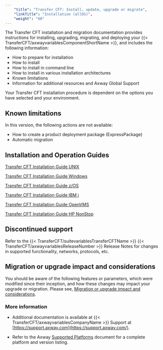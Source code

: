 ```yaml
---
    "title": "Transfer CFT: Install, update, upgrade or migrate",
    "linkTitle": "Installation (allOS)",
    "weight": "60"
---
```

The Transfer CFT installation and migration documentation provides instructions for installing, upgrading, migrating, and deploying your {{< TransferCFT/axwayvariablesComponentShortName  >}}, and includes the following information:

- How to prepare for installation
- How to install
- How to install in command line
- How to install in various installation architectures
- Known limitations
- Information for additional resources and Axway Global Support

Your Transfer CFT installation procedure is dependent on the options you have selected and your environment.

Known limitations
-----------------

In this version, the following actions are not available:

- How to create a product deployment package (ExpressPackage)
- Automatic migration

Installation and Operation Guides
---------------------------------

[Transfer CFT Installation Guide UNIX](unix_install_start_here)

[Transfer CFT Installation Guide Windows](windows_install_start_here)

[Transfer CFT Installation Guide z/OS](https://docs.axway.com/bundle/TransferCFT_38_InstallationGuide_mvs_en_PDF/resource/TransferCFT_InstallationGuide_mvs_en.pdf)

[Transfer CFT Installation Guide IBM i](https://docs.axway.com/bundle/TransferCFT_38_InstallationGuide_os400_en_PDF/resource/TransferCFT_InstallationGuide_os400_en.pdf)

[Transfer CFT Installation Guide OpenVMS](https://docs.axway.com/bundle/TransferCFT_38_InstallationGuide_vms_en_PDF/resource/TransferCFT_InstallationGuide_vms_en.pdf)

[Transfer CFT Installation Guide HP NonStop](https://docs.axway.com/bundle/TransferCFT_38_InstallationGuide_HP_NonStop_en_PDF/resource/TransferCFT_InstallationGuide_HP_NonStop_en.pdf)

Discontinued support 
---------------------

Refer to the {{< TransferCFT/suitevariablesTransferCFTName  >}} {{< TransferCFT/axwayvariablesReleaseNumber  >}} Release Notes for changes in supported functionality, networks, protocols, etc.

<span id="Migratio"></span>

Migration or upgrade impact and considerations
----------------------------------------------

You should be aware of the following features or parameters, which were modified since their inception, and how these changes may impact your upgrade or migration. Please see, [Migration or upgrade impact and considerations](mig_impact_considerations).

### More information

- Additional documentation is available at {{< TransferCFT/axwayvariablesCompanyName  >}} Support at [https://support.axway.com](https://support.axway.com/).

<!-- -->

- Refer to the Axway [Supported Platforms](https://docs.axway.com/bundle/Axway_Products_SupportedPlatforms_allOS_en/resource/Axway_Products_SupportedPlatforms_allOS_en.pdf) document for a complete platform and version listing.
